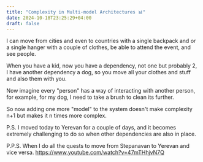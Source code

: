 ```yaml
---
title: "Complexity in Multi-model Architectures 📊"
date: 2024-10-18T23:25:29+04:00
draft: false
---
```

I can move from cities and even to countries with a single backpack and or a single hanger with a couple of clothes, be able to attend the event, and see people. 

When you have a kid, now you have a dependency, not one but probably 2, I have another dependency a dog, so you move all your clothes and stuff and also them with you.

Now imagine every "person" has a way of interacting with another person, for example, for my dog, I need to take a brush to clean its further.

So now adding one more "model" to the system doesn't make complexity n+1 but makes it n times more complex.

P.S. I moved today to Yerevan for a couple of days, and it becomes extremely challenging to do so when other dependencies are also in place.

P.P.S. When I do all the quests to move from Stepanavan to Yerevan and vice versa.
https://www.youtube.com/watch?v=47mTHhjvN7Q